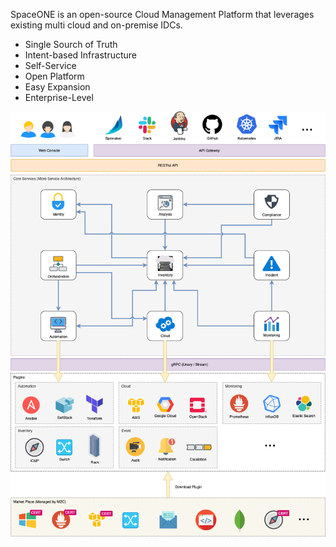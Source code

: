 SpaceONE is an open-source Cloud Management Platform that leverages existing multi cloud and on-premise IDCs.

* Single Sourch of Truth
* Intent-based Infrastructure
* Self-Service
* Open Platform
* Easy Expansion
* Enterprise-Level

![](images/logical-architecture.png)
